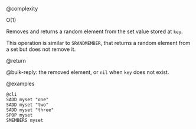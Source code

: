 @complexity

O(1)


Removes and returns a random element from the set value stored at `key`.

This operation is similar to `SRANDMEMBER`, that returns a random
element from a set but does not remove it.

@return

@bulk-reply: the removed element, or `nil` when `key` does not exist.

@examples

    @cli
    SADD myset "one"
    SADD myset "two"
    SADD myset "three"
    SPOP myset
    SMEMBERS myset

